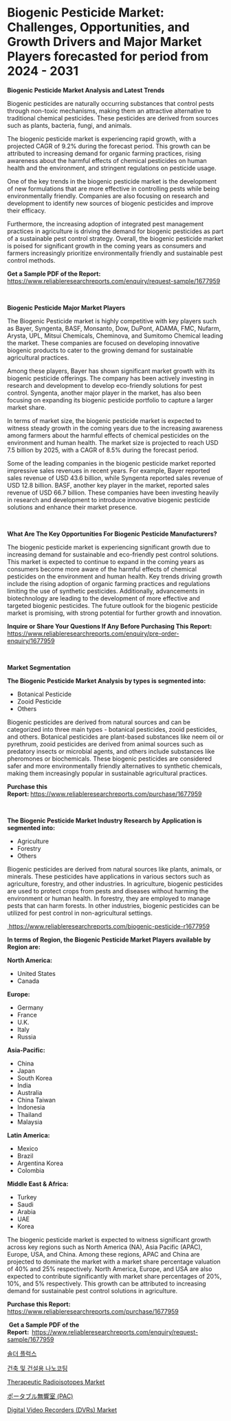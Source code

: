 <p><h1>Biogenic Pesticide Market: Challenges, Opportunities, and Growth Drivers and Major Market Players forecasted for period from 2024 - 2031</h1></p><p><strong>Biogenic Pesticide Market Analysis and Latest Trends</strong></p>
<p><p>Biogenic pesticides are naturally occurring substances that control pests through non-toxic mechanisms, making them an attractive alternative to traditional chemical pesticides. These pesticides are derived from sources such as plants, bacteria, fungi, and animals.</p><p>The biogenic pesticide market is experiencing rapid growth, with a projected CAGR of 9.2% during the forecast period. This growth can be attributed to increasing demand for organic farming practices, rising awareness about the harmful effects of chemical pesticides on human health and the environment, and stringent regulations on pesticide usage.</p><p>One of the key trends in the biogenic pesticide market is the development of new formulations that are more effective in controlling pests while being environmentally friendly. Companies are also focusing on research and development to identify new sources of biogenic pesticides and improve their efficacy.</p><p>Furthermore, the increasing adoption of integrated pest management practices in agriculture is driving the demand for biogenic pesticides as part of a sustainable pest control strategy. Overall, the biogenic pesticide market is poised for significant growth in the coming years as consumers and farmers increasingly prioritize environmentally friendly and sustainable pest control methods.</p></p>
<p><strong>Get a Sample PDF of the Report:&nbsp;</strong> <a href="https://www.reliableresearchreports.com/enquiry/request-sample/1677959">https://www.reliableresearchreports.com/enquiry/request-sample/1677959</a></p>
<p>&nbsp;</p>
<p><strong>Biogenic Pesticide Major Market Players</strong></p>
<p><p>The Biogenic Pesticide market is highly competitive with key players such as Bayer, Syngenta, BASF, Monsanto, Dow, DuPont, ADAMA, FMC, Nufarm, Arysta, UPL, Mitsui Chemicals, Cheminova, and Sumitomo Chemical leading the market. These companies are focused on developing innovative biogenic products to cater to the growing demand for sustainable agricultural practices.</p><p>Among these players, Bayer has shown significant market growth with its biogenic pesticide offerings. The company has been actively investing in research and development to develop eco-friendly solutions for pest control. Syngenta, another major player in the market, has also been focusing on expanding its biogenic pesticide portfolio to capture a larger market share.</p><p>In terms of market size, the biogenic pesticide market is expected to witness steady growth in the coming years due to the increasing awareness among farmers about the harmful effects of chemical pesticides on the environment and human health. The market size is projected to reach USD 7.5 billion by 2025, with a CAGR of 8.5% during the forecast period.</p><p>Some of the leading companies in the biogenic pesticide market reported impressive sales revenues in recent years. For example, Bayer reported sales revenue of USD 43.6 billion, while Syngenta reported sales revenue of USD 12.8 billion. BASF, another key player in the market, reported sales revenue of USD 66.7 billion. These companies have been investing heavily in research and development to introduce innovative biogenic pesticide solutions and enhance their market presence.</p></p>
<p>&nbsp;</p>
<p><strong>What Are The Key Opportunities For Biogenic Pesticide Manufacturers?</strong></p>
<p><p>The biogenic pesticide market is experiencing significant growth due to increasing demand for sustainable and eco-friendly pest control solutions. This market is expected to continue to expand in the coming years as consumers become more aware of the harmful effects of chemical pesticides on the environment and human health. Key trends driving growth include the rising adoption of organic farming practices and regulations limiting the use of synthetic pesticides. Additionally, advancements in biotechnology are leading to the development of more effective and targeted biogenic pesticides. The future outlook for the biogenic pesticide market is promising, with strong potential for further growth and innovation.</p></p>
<p><strong>Inquire or Share Your Questions If Any Before Purchasing This Report:</strong> <a href="https://www.reliableresearchreports.com/enquiry/pre-order-enquiry/1677959">https://www.reliableresearchreports.com/enquiry/pre-order-enquiry/1677959</a></p>
<p>&nbsp;</p>
<p><strong>Market Segmentation</strong></p>
<p><strong>The Biogenic Pesticide Market Analysis by types is segmented into:</strong></p>
<p><ul><li>Botanical Pesticide</li><li>Zooid Pesticide</li><li>Others</li></ul></p>
<p><p>Biogenic pesticides are derived from natural sources and can be categorized into three main types - botanical pesticides, zooid pesticides, and others. Botanical pesticides are plant-based substances like neem oil or pyrethrum, zooid pesticides are derived from animal sources such as predatory insects or microbial agents, and others include substances like pheromones or biochemicals. These biogenic pesticides are considered safer and more environmentally friendly alternatives to synthetic chemicals, making them increasingly popular in sustainable agricultural practices.</p></p>
<p><strong>Purchase this Report:&nbsp;</strong><a href="https://www.reliableresearchreports.com/purchase/1677959">https://www.reliableresearchreports.com/purchase/1677959</a></p>
<p>&nbsp;</p>
<p><strong>The Biogenic Pesticide Market Industry Research by Application is segmented into:</strong></p>
<p><ul><li>Agriculture</li><li>Forestry</li><li>Others</li></ul></p>
<p><p>Biogenic pesticides are derived from natural sources like plants, animals, or minerals. These pesticides have applications in various sectors such as agriculture, forestry, and other industries. In agriculture, biogenic pesticides are used to protect crops from pests and diseases without harming the environment or human health. In forestry, they are employed to manage pests that can harm forests. In other industries, biogenic pesticides can be utilized for pest control in non-agricultural settings.</p></p>
<p><a href="https://www.reliableresearchreports.com/biogenic-pesticide-r1677959">&nbsp;https://www.reliableresearchreports.com/biogenic-pesticide-r1677959</a></p>
<p><strong>In terms of Region, the Biogenic Pesticide Market Players available by Region are:</strong></p>
<p>
    <p> <strong> North America: </strong>
        <ul>
            <li>United States</li>
            <li>Canada</li>
        </ul>
        </p> 
    <p> <strong> Europe: </strong>
        <ul>
            <li>Germany</li>
            <li>France</li>
            <li>U.K.</li>
            <li>Italy</li>
            <li>Russia</li>
        </ul>
        </p> 
    <p> <strong> Asia-Pacific: </strong>
        <ul>
            <li>China</li>
            <li>Japan</li>
            <li>South Korea</li>
            <li>India</li>
            <li>Australia</li>
            <li>China Taiwan</li>
            <li>Indonesia</li>
            <li>Thailand</li>
            <li>Malaysia</li>
        </ul>
        </p> 
    <p> <strong> Latin America: </strong>
        <ul>
            <li>Mexico</li>
            <li>Brazil</li>
            <li>Argentina Korea</li>
            <li>Colombia</li>
        </ul>
        </p> 
    <p> <strong> Middle East & Africa: </strong>
        <ul>
            <li>Turkey</li>
            <li>Saudi</li>
            <li>Arabia</li>
            <li>UAE</li>
            <li>Korea</li>
        </ul>
    </p>
    </p>
<p><p>The biogenic pesticide market is expected to witness significant growth across key regions such as North America (NA), Asia Pacific (APAC), Europe, USA, and China. Among these regions, APAC and China are projected to dominate the market with a market share percentage valuation of 40% and 25% respectively. North America, Europe, and USA are also expected to contribute significantly with market share percentages of 20%, 10%, and 5% respectively. This growth can be attributed to increasing demand for sustainable pest control solutions in agriculture.</p></p>
<p><strong>Purchase this Report: </strong><a href="https://www.reliableresearchreports.com/purchase/1677959">https://www.reliableresearchreports.com/purchase/1677959</a></p>
<p>&nbsp;<strong>Get a Sample PDF of the Report:&nbsp;&nbsp;</strong><a href="https://www.reliableresearchreports.com/enquiry/request-sample/1677959">https://www.reliableresearchreports.com/enquiry/request-sample/1677959</a></p>
<p><strong></strong></p>
<p><p><a href="https://github.com/asratman/Market-Research-Report-List-1/blob/main/5710090102385.md">솔더 플럭스</a></p><p><a href="https://github.com/OliverBarry1954/Market-Research-Report-List-1/blob/main/6968461102386.md">건축 및 건설용 나노코팅</a></p><p><a href="https://github.com/nicholepatriciadoylenwnrjr0/Market-Research-Report-List-2/blob/main/therapeutic-radioisotopes-market.md">Therapeutic Radioisotopes Market</a></p><p><a href="https://github.com/KenyonJohns/Market-Research-Report-List-1/blob/main/4557691107895.md">ポータブル無響室 (PAC)</a></p><p><a href="https://issuu.com/reportprime-2/docs/digital-video-recorders-dvrs-market-size-2030.pptx">Digital Video Recorders (DVRs) Market</a></p></p>